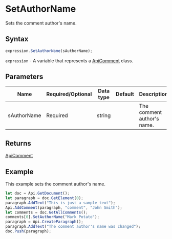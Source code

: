 # SetAuthorName

Sets the comment author's name.

## Syntax

```javascript
expression.SetAuthorName(sAuthorName);
```

`expression` - A variable that represents a [ApiComment](../ApiComment.md) class.

## Parameters

| **Name** | **Required/Optional** | **Data type** | **Default** | **Description** |
| ------------- | ------------- | ------------- | ------------- | ------------- |
| sAuthorName | Required | string |  | The comment author's name. |

## Returns

[ApiComment](../../ApiComment/ApiComment.md)

## Example

This example sets the comment author's name.

```javascript
let doc = Api.GetDocument();
let paragraph = doc.GetElement(0);
paragraph.AddText("This is just a sample text");
Api.AddComment(paragraph, "comment", "John Smith");
let comments = doc.GetAllComments();
comments[0].SetAuthorName("Mark Potato");
paragraph = Api.CreateParagraph();
paragraph.AddText("The comment author's name was changed");
doc.Push(paragraph);
```
